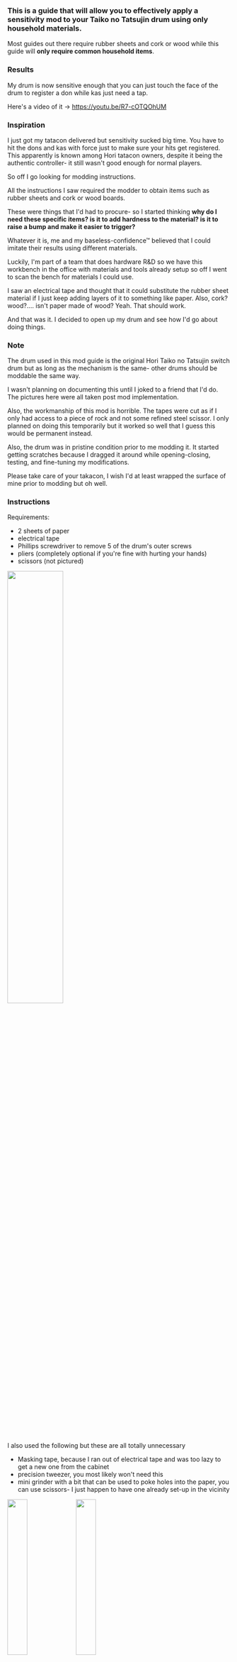 ### This is a guide that will allow you to effectively apply a sensitivity mod to your Taiko no Tatsujin drum using only household materials.

Most guides out there require rubber sheets and cork or wood while this guide will **only require common household items**.

### Results
My drum is now sensitive enough that you can just touch the face of the drum to register a don while kas just need a tap.

Here's a video of it -> https://youtu.be/R7-cOTQOhUM

### Inspiration
I just got my tatacon delivered but sensitivity sucked big time. You have to hit the dons and kas with force just to make sure your hits get registered.
This apparently is known among Hori tatacon owners, despite it being the authentic controller- it still wasn't good enough for normal players.

So off I go looking for modding instructions.

All the instructions I saw required the modder to obtain items such as rubber sheets and cork or wood boards.

These were things that I'd had to procure- so I started thinking
**why do I need these specific items? is it to add hardness to the material? is it to raise a bump and make it easier to trigger?**

Whatever it is, me and my baseless-confidence™ believed that I could imitate their results using different materials.

Luckily, I'm part of a team that does hardware R&D so we have this workbench in the office with materials and tools already setup so off I went to scan the bench for materials I could use.

I saw an electrical tape and thought that it could substitute the rubber sheet material if I just keep adding layers of it to something like paper.
Also, cork? wood?.... isn't paper made of wood? Yeah. That should work.

And that was it.
I decided to open up my drum and see how I'd go about doing things.

### Note
The drum used in this mod guide is the original Hori Taiko no Tatsujin switch drum but as long as the mechanism is the same- other drums should be moddable the same way.

I wasn't planning on documenting this until I joked to a friend that I'd do. The pictures here were all taken post mod implementation.

Also, the workmanship of this mod is horrible. The tapes were cut as if I only had access to a piece of rock and not some refined steel scissor.
I only planned on doing this temporarily but it worked so well that I guess this would be permanent instead.

Also, the drum was in pristine condition prior to me modding it. It started getting scratches because I dragged it around while opening-closing, testing, and fine-tuning my modifications.

Please take care of your takacon, I wish I'd at least wrapped the surface of mine prior to modding but oh well.

### Instructions
Requirements:
- 2 sheets of paper
- electrical tape
- Phillips screwdriver to remove 5 of the drum's outer screws
- pliers (completely optional if you're fine with hurting your hands)
- scissors (not pictured)

<img src="https://github.com/keidyz/easy-taiko-no-tatsujin-drum-mod/blob/main/resources/materials-1.jpg" width="50%">


I also used the following but these are all totally unnecessary
- Masking tape, because I ran out of electrical tape and was too lazy to get a new one from the cabinet
- precision tweezer, you most likely won't need this
- mini grinder with a bit that can be used to poke holes into the paper, you can use scissors- I just happen to have one already set-up in the vicinity

<img src="https://github.com/keidyz/easy-taiko-no-tatsujin-drum-mod/blob/main/resources/materials-2.jpg" width="30%">
<img src="https://github.com/keidyz/easy-taiko-no-tatsujin-drum-mod/blob/main/resources/materials-3.jpg" width="30%">

#### Step 1 - Open up the drum
There are 5 screws at the back of the drum, use a Phillips scredriver to remove them.

<img src="https://github.com/keidyz/easy-taiko-no-tatsujin-drum-mod/blob/main/resources/drum-back.jpg" width="50%">

#### Step 2 - Unplug the don and ka connectors
<img src="https://github.com/keidyz/easy-taiko-no-tatsujin-drum-mod/blob/main/resources/wiring.jpg" width="50%">

#### Step 3 - Undo the rubber knots(? not sure what to call these)
These rubber knots are the ones that are keeping the top part of the drum attached to the sensors inside.

Use your pliers here, pull a knot up and guide it to the opening of the slot to free it.

<img src="https://github.com/keidyz/easy-taiko-no-tatsujin-drum-mod/blob/main/resources/rubber-knots.jpg" width="50%">

Once you've done this to all the knots, you can now slowly separate the top layer of the drum which should reveal the sensors.

#### Step 4 - Add a layer to the thick base foam
By now, you'd see a piece of foam attached to a solid plate. Lift that solid plate up and you should see a thick black foam underneath it.

In most guides, they replace this foam with a 1cm thick cork or wood. I assume they just want to make the material less shock absorbent so my take was to add a layer of tape to each side of piece of paper to harden it then make a cut-out to match the original foam's shape and place it on top of the original foam.

<img src="https://github.com/keidyz/easy-taiko-no-tatsujin-drum-mod/blob/main/resources/base-paper.jpg" width="50%">
<img src="https://github.com/keidyz/easy-taiko-no-tatsujin-drum-mod/blob/main/resources/base-foam-and-paper.jpg" width="50%">

Flip the solid board back to its original position.

#### Step 4 - Replace the foam that is somewhat attached to the solid board
After flipping back the solid board, you should notice a piece of foam with multiple holes in it.
Slowly peel that foam away from the board.

In most guides, they replace this foam with 1mm rubber sheet. We'll replace ours with electrical tape on top of paper.
Trace the outline of the foam on top of a paper and make sure to mark the 4 holes that we'd later need to puncture.

Add a layer of electrical tape to the untraced side of the paper and cut-out the shape you've traced.
Make the 4 holes and make sure to remove some materical from the center, vertically.
You should end up with the following.

<img src="https://github.com/keidyz/easy-taiko-no-tatsujin-drum-mod/blob/main/resources/don-layer-front.jpg" width="50%">

After doing so, on the side of the paper that does not have electrical tape, add another layer of tape. I used masking tape because I ran out of electrical tape and then ended up adding another layer of masking tape to it to make the result thicker.

<img src="https://github.com/keidyz/easy-taiko-no-tatsujin-drum-mod/blob/main/resources/don-layer-back.jpg" width="50%">

After doing so, you can get rid of the original foam and replace it with the one you've made.

<img src="https://github.com/keidyz/easy-taiko-no-tatsujin-drum-mod/blob/main/resources/don-layer-in-position.jpg" width="50%">

#### Step 5 - Add layers to the ka sensors
**This was the most trial-and-error inducing part for me**
Cut of strips of tape to cover the ka sensors.
I mostly cut strips enough to cover at least two ka sensors at a time.

I did around 5 layers over-all. If you're getting false-positives then you should strip some off. If you want more sensitivity then just add more layers.

Also, don't placec that much layer on the vertical wall. I made that mistake and had to trim my layer down that was making the wall thicker.

<img src="https://github.com/keidyz/easy-taiko-no-tatsujin-drum-mod/blob/main/resources/ka-layer.jpg" width="50%">


#### Step 6 - DONE!
Test your drum out and rinse and repeat by adding more layers or remove layers from your modification till you're satisfied.
